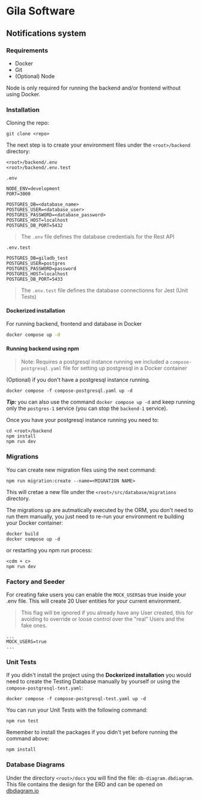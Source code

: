 # Gila Software

## Notifications system

### Requirements

- Docker
- Git
- (Optional) Node 

Node is only required for running the backend and/or frontend without using Docker.

### Installation

Cloning the repo:

```
git clone <repo>
```

The next step is to create your environment files under the `<root>/backend` directory:

```
<root>/backend/.env
<root>/backend/.env.test
```

`.env`
```
NODE_ENV=development
PORT=3000

POSTGRES_DB=<database_name>
POSTGRES_USER=<database_user>
POSTGRES_PASSWORD=<database_password>
POSTGRES_HOST=localhost
POSTGRES_DB_PORT=5432
```
> The `.env` file defines the database credentials for the Rest API

`.env.test`
```
POSTGRES_DB=giladb_test
POSTGRES_USER=postgres
POSTGRES_PASSWORD=password
POSTGRES_HOST=localhost
POSTGRES_DB_PORT=5433
```
> The `.env.test` file defines the database connectionns for Jest (Unit Tests)

#### Dockerized installation

For running backend, frontend and database in Docker
```sh
docker compose up -d
```

#### Running backend using npm

> Note: Requires a postgresql instance running we included a `compose-postgresql.yaml` file for setting up postgresql in a Docker container

(Optional) if you don't have a postgresql instance running.

```
docker compose -f compose-postgresql.yaml up -d
```

***Tip:*** you can also use the command `docker compose up -d` and keep running only the `postgres-1` service (you can stop the `backend-1` service).

Once you have your postgresql instance running you need to:

```
cd <root>/backend
npm install
npm run dev
```

### Migrations

You can create new migration files using the next command:

```
npm run migration:create --name=<MIGRATION NAME>
```

This will cretae a new file under the `<root>/src/database/migrations` directory.

The migrations up are autmatically executed by the ORM, you don't need to run them manually, you just need to re-run your environment re building your Docker container:
```
docker build
docker compose up -d
```

or restarting you npm run process:
```
<cdm + c>
npm run dev
```

### Factory and Seeder

For creating fake users you can enable the ```MOCK_USERS```as true inside your .env file.
This will create 20 User entities for your current environment.

> This flag will be ignored if you already have any User created, this for avoiding to override or loose control over the "real" Users and the fake ones.

```
...
MOCK_USERS=true
...
```

### Unit Tests

If you didn't install the project using the **Dockerized installation** you would need to create the Testing Database manually by yourself or using the `compose-postgresql-test.yaml`:

```
docker compose -f compose-postgresql-test.yaml up -d
```

You can run your Unit Tests with the following command:

```
npm run test
```

Remember to install the packages if you didn't yet before running the command above:

```
npm install
```

### Database Diagrams

Under the directory `<root>/docs` you will find the file: `db-diagram.dbdiagram`.
This file contains the design for the ERD and can be opened on [dbdiagram.io](https://dbdiagram.io/)